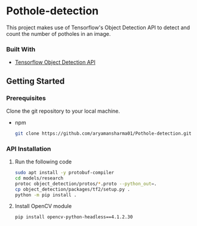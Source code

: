 ﻿# Pothole-detection
 
 This project makes use of Tensorflow's Object Detection API to detect and count the number of potholes in an image. 

### Built With

* [Tensorflow Object Detection API](https://github.com/tensorflow/models/tree/master/research/object_detection)

## Getting Started

### Prerequisites

Clone the git repository to your local machine.
* npm
  ```sh
  git clone https://github.com/aryamansharma01/Pothole-detection.git
  ```

### API Installation

1. Run the following code
   ```sh
   sudo apt install -y protobuf-compiler
   cd models/research
   protoc object_detection/protos/*.proto --python_out=.
   cp object_detection/packages/tf2/setup.py .
   python -m pip install .
   ```
3. Install OpenCV module
   ```sh
   pip install opencv-python-headless==4.1.2.30
   ```
